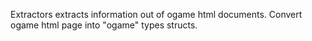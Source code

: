 Extractors extracts information out of ogame html documents.
Convert ogame html page into "ogame" types structs.